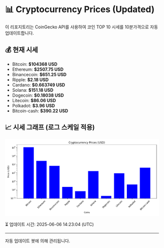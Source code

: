 
# 📊 Cryptocurrency Prices (Updated)

이 리포지토리는 CoinGecko API를 사용하여 코인 TOP 10 시세를 10분가격으로 자동 업데이트합니다.

## 💰 현재 시세
- Bitcoin: **$104368 USD**
- Ethereum: **$2507.75 USD**
- Binancecoin: **$651.25 USD**
- Ripple: **$2.18 USD**
- Cardano: **$0.663749 USD**
- Solana: **$151.18 USD**
- Dogecoin: **$0.18038 USD**
- Litecoin: **$86.06 USD**
- Polkadot: **$3.96 USD**
- Bitcoin-cash: **$390.22 USD**

## 📈 시세 그래프 (로그 스케일 적용)
![Crypto Prices](crypto_prices.png)

⏳ 업데이트 시간: 2025-06-06 14:23:04 (UTC)

---
자동 업데이트 봇에 의해 관리됩니다.
